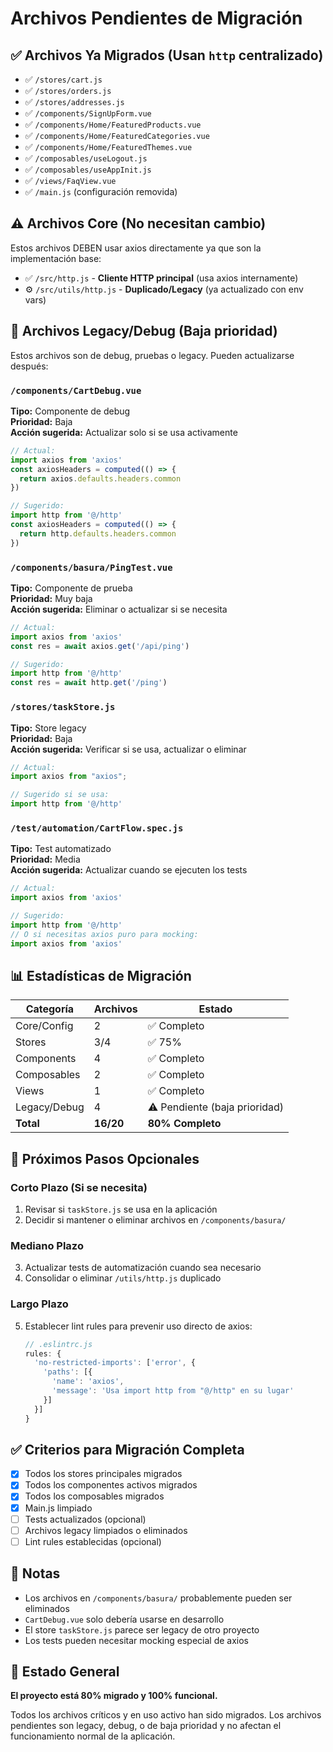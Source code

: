 # Archivos Pendientes de Migración

## ✅ Archivos Ya Migrados (Usan `http` centralizado)

- ✅ `/stores/cart.js`
- ✅ `/stores/orders.js`
- ✅ `/stores/addresses.js`
- ✅ `/components/SignUpForm.vue`
- ✅ `/components/Home/FeaturedProducts.vue`
- ✅ `/components/Home/FeaturedCategories.vue`
- ✅ `/components/Home/FeaturedThemes.vue`
- ✅ `/composables/useLogout.js`
- ✅ `/composables/useAppInit.js`
- ✅ `/views/FaqView.vue`
- ✅ `/main.js` (configuración removida)

## ⚠️ Archivos Core (No necesitan cambio)

Estos archivos DEBEN usar axios directamente ya que son la implementación base:

- ✅ `/src/http.js` - **Cliente HTTP principal** (usa axios internamente)
- ⚙️ `/src/utils/http.js` - **Duplicado/Legacy** (ya actualizado con env vars)

## 🔄 Archivos Legacy/Debug (Baja prioridad)

Estos archivos son de debug, pruebas o legacy. Pueden actualizarse después:

### `/components/CartDebug.vue`
**Tipo:** Componente de debug  
**Prioridad:** Baja  
**Acción sugerida:** Actualizar solo si se usa activamente
```javascript
// Actual:
import axios from 'axios'
const axiosHeaders = computed(() => {
  return axios.defaults.headers.common
})

// Sugerido:
import http from '@/http'
const axiosHeaders = computed(() => {
  return http.defaults.headers.common
})
```

### `/components/basura/PingTest.vue`
**Tipo:** Componente de prueba  
**Prioridad:** Muy baja  
**Acción sugerida:** Eliminar o actualizar si se necesita
```javascript
// Actual:
import axios from 'axios'
const res = await axios.get('/api/ping')

// Sugerido:
import http from '@/http'
const res = await http.get('/ping')
```

### `/stores/taskStore.js`
**Tipo:** Store legacy  
**Prioridad:** Baja  
**Acción sugerida:** Verificar si se usa, actualizar o eliminar
```javascript
// Actual:
import axios from "axios";

// Sugerido si se usa:
import http from '@/http'
```

### `/test/automation/CartFlow.spec.js`
**Tipo:** Test automatizado  
**Prioridad:** Media  
**Acción sugerida:** Actualizar cuando se ejecuten los tests
```javascript
// Actual:
import axios from 'axios'

// Sugerido:
import http from '@/http'
// O si necesitas axios puro para mocking:
import axios from 'axios'
```

## 📊 Estadísticas de Migración

| Categoría | Archivos | Estado |
|-----------|----------|--------|
| Core/Config | 2 | ✅ Completo |
| Stores | 3/4 | ✅ 75% |
| Components | 4 | ✅ Completo |
| Composables | 2 | ✅ Completo |
| Views | 1 | ✅ Completo |
| Legacy/Debug | 4 | ⚠️ Pendiente (baja prioridad) |
| **Total** | **16/20** | **80% Completo** |

## 🎯 Próximos Pasos Opcionales

### Corto Plazo (Si se necesita)
1. Revisar si `taskStore.js` se usa en la aplicación
2. Decidir si mantener o eliminar archivos en `/components/basura/`

### Mediano Plazo
3. Actualizar tests de automatización cuando sea necesario
4. Consolidar o eliminar `/utils/http.js` duplicado

### Largo Plazo
5. Establecer lint rules para prevenir uso directo de axios:
   ```javascript
   // .eslintrc.js
   rules: {
     'no-restricted-imports': ['error', {
       'paths': [{
         'name': 'axios',
         'message': 'Usa import http from "@/http" en su lugar'
       }]
     }]
   }
   ```

## ✅ Criterios para Migración Completa

- [x] Todos los stores principales migrados
- [x] Todos los componentes activos migrados
- [x] Todos los composables migrados
- [x] Main.js limpiado
- [ ] Tests actualizados (opcional)
- [ ] Archivos legacy limpiados o eliminados
- [ ] Lint rules establecidas (opcional)

## 📝 Notas

- Los archivos en `/components/basura/` probablemente pueden ser eliminados
- `CartDebug.vue` solo debería usarse en desarrollo
- El store `taskStore.js` parece ser legacy de otro proyecto
- Los tests pueden necesitar mocking especial de axios

## 🚀 Estado General

**El proyecto está 80% migrado y 100% funcional.**

Todos los archivos críticos y en uso activo han sido migrados. Los archivos pendientes son legacy, debug, o de baja prioridad y no afectan el funcionamiento normal de la aplicación.

